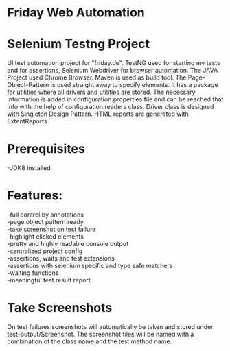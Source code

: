 # **Friday Web Automation**
# **Selenium Testng Project**
UI test automation project for "friday.de". TestNG used for starting my tests and for assertions, Selenium Webdriver for browser automation.  The JAVA Project used Chrome Browser.
Maven is used as build tool. The Page-Object-Pattern is used straight away to specify elements.
It has a package for  utilities where all drivers and utilities are stored. The necessary information is added in configuration.properties file and can be reached that info with the help of configuration.readers class.
Driver class is designed with Singleton Design Pattern. HTML reports are generated with ExtentReports.
# **Prerequisites**
-JDK8 installed
# **Features:**

-full control by annotations
<br>-page object pattern ready
<br>-take screenshot on test failure
<br>-highlight clicked elements
<br>-pretty and highly readable console output
<br>-centralized project config
<br>-assertions, waits and test extensions
<br>-assertions with selenium specific and type safe matchers
<br>-waiting functions
<br>-meaningful test result report
# **Take Screenshots**
On test failures screenshots will automatically be taken and stored under test-output/Screenshot. The screenshot files will be named with a combination of the class name and the test method name.

 
